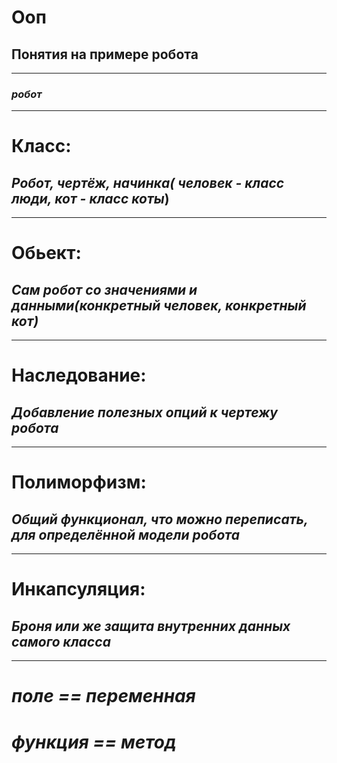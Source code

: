 # Ооп
## Понятия на примере робота
-----
### _робот_
---
# Класс:
_Робот, чертёж, начинка( человек - класс люди, кот - класс коты_)
---
-----
# Обьект:
_Сам робот со значениями и данными(конкретный человек, конкретный кот)_
---
-----
# Наследование:
_Добавление полезных опций к чертежу робота_
---
----
# Полиморфизм:
_Общий функционал, что можно переписать, для определённой модели робота_
---
----
# Инкапсуляция:
_Броня или же защита внутренних данных самого класса_
---
----
# _поле == переменная_
# _функция == метод_